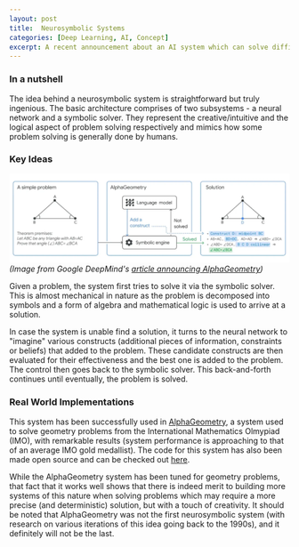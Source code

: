 ```yaml
---
layout: post
title:  Neurosymbolic Systems
categories: [Deep Learning, AI, Concept]
excerpt: A recent announcement about an AI system which can solve difficult geometry problems introduced me to this fascinating branch of AI system architecture
---
```


### In a nutshell
The idea behind a neurosymbolic system is straightforward but truly ingenious.
The basic architecture comprises of two subsystems - a neural network and a symbolic solver.
They represent the creative/intuitive and the logical aspect of problem solving respectively and mimics how some problem solving is generally done by humans.


### Key Ideas
![a simple example of problem solving in a neurosymbolic system](../images/posts/neurosymbolic-system.webp "A simple example of problem solving in a neurosymbolic system")
_(Image from Google DeepMind's [article announcing AlphaGeometry](https://deepmind.google/discover/blog/alphageometry-an-olympiad-level-ai-system-for-geometry/))_

Given a problem, the system first tries to solve it via the symbolic solver. This is almost mechanical in nature as the problem is decomposed into symbols and a form of algebra and mathematical logic is used to arrive at a solution. 

In case the system is unable find a solution, it turns to the neural network to "imagine" various constructs (additional pieces of information, constraints or beliefs) that added to the problem. These candidate constructs are then evaluated for their effectiveness and the best one is added to the problem. The control then goes back to the symbolic solver. This back-and-forth continues until eventually, the problem is solved.

### Real World Implementations
This system has been successfully used in [AlphaGeometry](https://deepmind.google/discover/blog/alphageometry-an-olympiad-level-ai-system-for-geometry/), a system used to solve geometry problems from the International Mathematics Olmypiad (IMO), with remarkable results (system performance is approaching to that of an average IMO gold medallist). The code for this system has also been made open source and can be checked out [here](https://github.com/google-deepmind/alphageometry).

While the AlphaGeometry system has been tuned for geometry problems, that fact that it works well shows that there is indeed merit to building more systems of this nature when solving problems which may require a more precise (and deterministic) solution, but with a touch of creativity. It should be noted that AlphaGeometry was not the first neurosymbolic system (with research on various iterations of this idea going back to the 1990s), and it definitely will not be the last.
